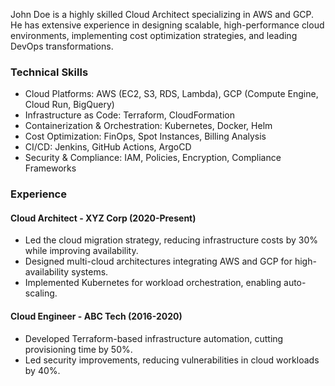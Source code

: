 John Doe is a highly skilled Cloud Architect specializing in AWS and GCP. 
He has extensive experience in designing scalable, high-performance cloud environments, implementing 
cost optimization strategies, and leading DevOps transformations. 

### **Technical Skills**
- Cloud Platforms: AWS (EC2, S3, RDS, Lambda), GCP (Compute Engine, Cloud Run, BigQuery)
- Infrastructure as Code: Terraform, CloudFormation
- Containerization & Orchestration: Kubernetes, Docker, Helm
- Cost Optimization: FinOps, Spot Instances, Billing Analysis
- CI/CD: Jenkins, GitHub Actions, ArgoCD
- Security & Compliance: IAM, Policies, Encryption, Compliance Frameworks

### **Experience**
#### **Cloud Architect - XYZ Corp (2020-Present)**
- Led the cloud migration strategy, reducing infrastructure costs by 30% while improving availability.
- Designed multi-cloud architectures integrating AWS and GCP for high-availability systems.
- Implemented Kubernetes for workload orchestration, enabling auto-scaling.

#### **Cloud Engineer - ABC Tech (2016-2020)**
- Developed Terraform-based infrastructure automation, cutting provisioning time by 50%.
- Led security improvements, reducing vulnerabilities in cloud workloads by 40%.
